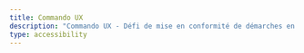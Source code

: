 ```yaml
---
title: Commando UX
description: "Commando UX - Défi de mise en conformité de démarches en ligne"
type: accessibility
---
```

